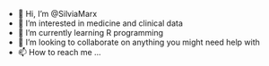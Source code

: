 - 👋 Hi, I’m @SilviaMarx
- 👀 I’m interested in medicine and clinical data
- 🌱 I’m currently learning R programming
- 💞️ I’m looking to collaborate on anything you might need help with
- 📫 How to reach me ...

<!---
SilviaMarx/SilviaMarx is a ✨ special ✨ repository because its `README.md` (this file) appears on your GitHub profile.
You can click the Preview link to take a look at your changes.
--->
